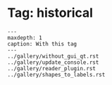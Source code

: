 # Tag: historical

```{toctree}
---
maxdepth: 1
caption: With this tag
---
../gallery/without_gui_qt.rst
../gallery/update_console.rst
../gallery/reader_plugin.rst
../gallery/shapes_to_labels.rst
```
